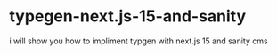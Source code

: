 # typegen-next.js-15-and-sanity
i will show  you how to impliment typgen with next.js 15  and sanity cms

